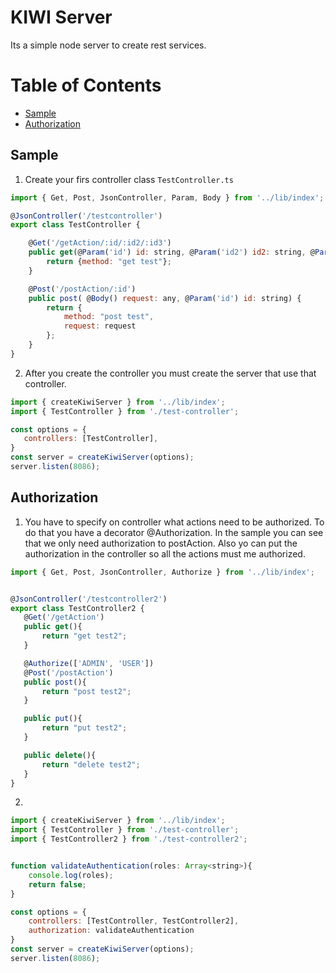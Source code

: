 # KIWI Server
Its a simple node server to create rest services.

# Table of Contents
* [Sample](#sample)
* [Authorization](#authorization)
  
## Sample
1. Create your firs controller class `TestController.ts`
 ```javascript
 import { Get, Post, JsonController, Param, Body } from '../lib/index';

 @JsonController('/testcontroller')
 export class TestController {

     @Get('/getAction/:id/:id2/:id3')
     public get(@Param('id') id: string, @Param('id2') id2: string, @Param('id3') id3: string) {
         return {method: "get test"};
     }

     @Post('/postAction/:id')
     public post( @Body() request: any, @Param('id') id: string) {
         return {
             method: "post test",
             request: request
         };
     }
 }
 ```
 
 2. After you create the controller you must create the server that use that controller.
 ```javascript
 import { createKiwiServer } from '../lib/index';
import { TestController } from './test-controller';

const options = {
    controllers: [TestController],
}
const server = createKiwiServer(options);
server.listen(8086);
```
 ## Authorization
 1. You have to specify on controller what actions need to be authorized. To do that you have a decorator @Authorization.
 In the sample you can see that we only need authorization to postAction. Also yo can put the authorization in the controller so all the actions must me authorized.
 
 ```javascript
 import { Get, Post, JsonController, Authorize } from '../lib/index';


@JsonController('/testcontroller2')
export class TestController2 {
    @Get('/getAction')
    public get(){
        return "get test2";
    }

    @Authorize(['ADMIN', 'USER'])
    @Post('/postAction')
    public post(){
        return "post test2";
    }

    public put(){
        return "put test2";
    }

    public delete(){
        return "delete test2";
    }
}
```

2. 

```javascript
import { createKiwiServer } from '../lib/index';
import { TestController } from './test-controller';
import { TestController2 } from './test-controller2';


function validateAuthentication(roles: Array<string>){
    console.log(roles);
    return false;
}

const options = {
    controllers: [TestController, TestController2],
    authorization: validateAuthentication
}
const server = createKiwiServer(options);
server.listen(8086);
```
  
